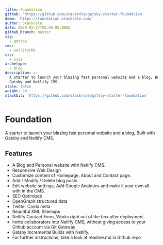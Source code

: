 ```yaml
---
title: Foundation
github: 'https://github.com/stackrole/gatsby-starter-foundation'
demo: 'https://foundation.stackrole.com/'
author: Stackrole
date: 2020-05-27T00:00:00.000Z
github_branch: master
ssg:
  - gatsby
cms:
  - netlifyCMS
css:
  - scss
archetype:
  - blog
description: >-
  A starter to launch your blazing fast personal website and a blog, Built with
  Gatsby and Netlify CMS.
stale: false
weight: 28
stackbit: 'https://github.com/stackrole/gatsby-starter-foundation'
---
```


# Foundation
A starter to launch your blazing fast personal website and a blog, Built with Gatsby and Netlify CMS.

## Features
- A Blog and Personal website with Netlify CMS.
- Responsive Web Design
- Customize content of Homepage, About and Contact page.
- Add / Modify / Delete blog posts.
- Edit website settings, Add Google Analytics and make it your own all with in the CMS.
- SEO Optimized
- OpenGraph structured data
- Twitter Cards meta
- Beautiful XML Sitemaps
- Netlify Contact Form, Works right out of the box after deployment.
- Invite collaborators into Netlify CMS, without giving access to your Github account via Git Gateway
- Gatsby Incremental Builds with Netlify.
- For further instructions, take a look at readme.md in Github repo
